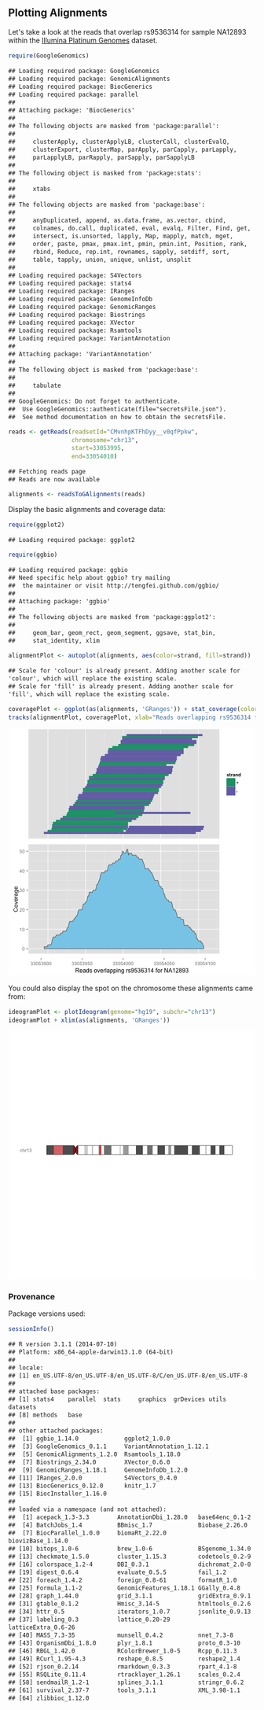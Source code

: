 <!-- R Markdown Documentation, DO NOT EDIT THE PLAIN MARKDOWN VERSION OF THIS FILE -->

<!-- Copyright 2014 Google Inc. All rights reserved. -->

<!-- Licensed under the Apache License, Version 2.0 (the "License"); -->
<!-- you may not use this file except in compliance with the License. -->
<!-- You may obtain a copy of the License at -->

<!--     http://www.apache.org/licenses/LICENSE-2.0 -->

<!-- Unless required by applicable law or agreed to in writing, software -->
<!-- distributed under the License is distributed on an "AS IS" BASIS, -->
<!-- WITHOUT WARRANTIES OR CONDITIONS OF ANY KIND, either express or implied. -->
<!-- See the License for the specific language governing permissions and -->
<!-- limitations under the License. -->

Plotting Alignments
-------------------

Let's take a look at the reads that overlap rs9536314 for sample NA12893 within the [Illumina Platinum Genomes](https://cloud.google.com/genomics/data/platinum-genomes) dataset.

```r
require(GoogleGenomics)
```

```
## Loading required package: GoogleGenomics
## Loading required package: GenomicAlignments
## Loading required package: BiocGenerics
## Loading required package: parallel
## 
## Attaching package: 'BiocGenerics'
## 
## The following objects are masked from 'package:parallel':
## 
##     clusterApply, clusterApplyLB, clusterCall, clusterEvalQ,
##     clusterExport, clusterMap, parApply, parCapply, parLapply,
##     parLapplyLB, parRapply, parSapply, parSapplyLB
## 
## The following object is masked from 'package:stats':
## 
##     xtabs
## 
## The following objects are masked from 'package:base':
## 
##     anyDuplicated, append, as.data.frame, as.vector, cbind,
##     colnames, do.call, duplicated, eval, evalq, Filter, Find, get,
##     intersect, is.unsorted, lapply, Map, mapply, match, mget,
##     order, paste, pmax, pmax.int, pmin, pmin.int, Position, rank,
##     rbind, Reduce, rep.int, rownames, sapply, setdiff, sort,
##     table, tapply, union, unique, unlist, unsplit
## 
## Loading required package: S4Vectors
## Loading required package: stats4
## Loading required package: IRanges
## Loading required package: GenomeInfoDb
## Loading required package: GenomicRanges
## Loading required package: Biostrings
## Loading required package: XVector
## Loading required package: Rsamtools
## Loading required package: VariantAnnotation
## 
## Attaching package: 'VariantAnnotation'
## 
## The following object is masked from 'package:base':
## 
##     tabulate
## 
## GoogleGenomics: Do not forget to authenticate.
## 	Use GoogleGenomics::authenticate(file="secretsFile.json").
## 	See method documentation on how to obtain the secretsFile.
```

```r
reads <- getReads(readsetId="CMvnhpKTFhDyy__v0qfPpkw",
                  chromosome="chr13",
                  start=33053995,
                  end=33054010)
```

```
## Fetching reads page
## Reads are now available
```

```r
alignments <- readsToGAlignments(reads)
```

Display the basic alignments and coverage data:

```r
require(ggplot2)
```

```
## Loading required package: ggplot2
```

```r
require(ggbio)
```

```
## Loading required package: ggbio
## Need specific help about ggbio? try mailing 
##  the maintainer or visit http://tengfei.github.com/ggbio/
## 
## Attaching package: 'ggbio'
## 
## The following objects are masked from 'package:ggplot2':
## 
##     geom_bar, geom_rect, geom_segment, ggsave, stat_bin,
##     stat_identity, xlim
```

```r
alignmentPlot <- autoplot(alignments, aes(color=strand, fill=strand))
```

```
## Scale for 'colour' is already present. Adding another scale for 'colour', which will replace the existing scale.
## Scale for 'fill' is already present. Adding another scale for 'fill', which will replace the existing scale.
```

```r
coveragePlot <- ggplot(as(alignments, 'GRanges')) + stat_coverage(color="gray40", fill="skyblue")
tracks(alignmentPlot, coveragePlot, xlab="Reads overlapping rs9536314 for NA12893")
```

![plot of chunk coverage](figure/coverage-1.png) 

You could also display the spot on the chromosome these alignments came from:

```r
ideogramPlot <- plotIdeogram(genome="hg19", subchr="chr13")
ideogramPlot + xlim(as(alignments, 'GRanges'))
```

![plot of chunk ideogram](figure/ideogram-1.png) 

### Provenance
Package versions used:

```r
sessionInfo()
```

```
## R version 3.1.1 (2014-07-10)
## Platform: x86_64-apple-darwin13.1.0 (64-bit)
## 
## locale:
## [1] en_US.UTF-8/en_US.UTF-8/en_US.UTF-8/C/en_US.UTF-8/en_US.UTF-8
## 
## attached base packages:
## [1] stats4    parallel  stats     graphics  grDevices utils     datasets 
## [8] methods   base     
## 
## other attached packages:
##  [1] ggbio_1.14.0             ggplot2_1.0.0           
##  [3] GoogleGenomics_0.1.1     VariantAnnotation_1.12.1
##  [5] GenomicAlignments_1.2.0  Rsamtools_1.18.0        
##  [7] Biostrings_2.34.0        XVector_0.6.0           
##  [9] GenomicRanges_1.18.1     GenomeInfoDb_1.2.0      
## [11] IRanges_2.0.0            S4Vectors_0.4.0         
## [13] BiocGenerics_0.12.0      knitr_1.7               
## [15] BiocInstaller_1.16.0    
## 
## loaded via a namespace (and not attached):
##  [1] acepack_1.3-3.3        AnnotationDbi_1.28.0   base64enc_0.1-2       
##  [4] BatchJobs_1.4          BBmisc_1.7             Biobase_2.26.0        
##  [7] BiocParallel_1.0.0     biomaRt_2.22.0         biovizBase_1.14.0     
## [10] bitops_1.0-6           brew_1.0-6             BSgenome_1.34.0       
## [13] checkmate_1.5.0        cluster_1.15.3         codetools_0.2-9       
## [16] colorspace_1.2-4       DBI_0.3.1              dichromat_2.0-0       
## [19] digest_0.6.4           evaluate_0.5.5         fail_1.2              
## [22] foreach_1.4.2          foreign_0.8-61         formatR_1.0           
## [25] Formula_1.1-2          GenomicFeatures_1.18.1 GGally_0.4.8          
## [28] graph_1.44.0           grid_3.1.1             gridExtra_0.9.1       
## [31] gtable_0.1.2           Hmisc_3.14-5           htmltools_0.2.6       
## [34] httr_0.5               iterators_1.0.7        jsonlite_0.9.13       
## [37] labeling_0.3           lattice_0.20-29        latticeExtra_0.6-26   
## [40] MASS_7.3-35            munsell_0.4.2          nnet_7.3-8            
## [43] OrganismDbi_1.8.0      plyr_1.8.1             proto_0.3-10          
## [46] RBGL_1.42.0            RColorBrewer_1.0-5     Rcpp_0.11.3           
## [49] RCurl_1.95-4.3         reshape_0.8.5          reshape2_1.4          
## [52] rjson_0.2.14           rmarkdown_0.3.3        rpart_4.1-8           
## [55] RSQLite_0.11.4         rtracklayer_1.26.1     scales_0.2.4          
## [58] sendmailR_1.2-1        splines_3.1.1          stringr_0.6.2         
## [61] survival_2.37-7        tools_3.1.1            XML_3.98-1.1          
## [64] zlibbioc_1.12.0
```
